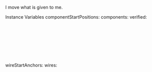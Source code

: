 I move what is given to me.

Instance Variables
	componentStartPositions:		<Object>
	components:		<Object>
	verified:		<Object>
	wireStartAnchors:		<Object>
	wires:		<Object>

componentStartPositions
	- start positions of given components

components
	- given components

verified
	- bool whether movement is verified

wireStartAnchors
	- start anchors of given wires

wires
	- given wires
